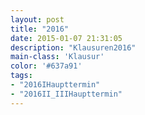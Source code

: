 ```yaml
---
layout: post
title: "2016"
date: 2015-01-07 21:31:05
description: "Klausuren2016"
main-class: 'Klausur'
color: '#637a91'
tags:
- "2016IHaupttermin"
- "2016II_IIIHaupttermin"
---
```

